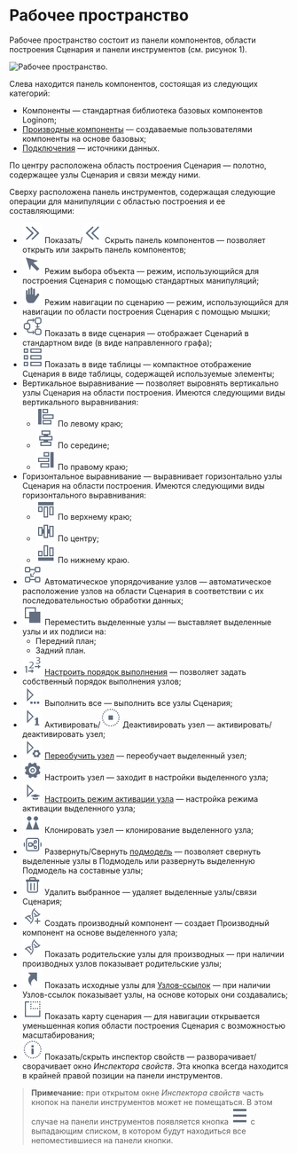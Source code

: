 # Рабочее пространство
Рабочее пространство состоит из панели компонентов, области построения Сценария и панели инструментов (см. рисунок 1).

![Рабочее пространство.](./workspace.png)

Cлева находится панель компонентов, состоящая из следующих категорий:

* Компоненты — стандартная библиотека базовых компонентов Loginom;
* [Производные компоненты](../scenario/derived-component.md) — создаваемые пользователями компоненты на основе базовых;
* [Подключения](../integration/connections/README.md) — источники данных.

По центру расположена область построения Сценария — полотно, содержащее узлы Сценария и связи между ними.  

Сверху расположена панель инструментов, содержащая следующие операции для манипуляции с областью построения и ее составляющими:
* ![](../images/icons/toolbar-controls/arrow-rr_default.svg) Показать/![](../images/icons/toolbar-controls/arrow-ll_default.svg) Скрыть панель компонентов — позволяет открыть или закрыть панель компонентов;
* ![](../images/icons/toolbar-controls/cursor_default.svg) Режим выбора объекта — режим, использующийся для построения Сценария с помощью стандартных манипуляций;
* ![](../images/icons/toolbar-controls/hand_default.svg) Режим навигации по сценарию — режим, использующийся для навигации по области построения Сценария с помощью мышки;
* ![](../images/icons/toolbar-controls/workflow_default.svg) Показать в виде сценария — отображает Сценарий  в стандартном виде (в виде направленного графа);
* ![](../images/icons/toolbar-controls/table_default.svg) Показать в виде таблицы — компактное отображение Сценария в виде таблицы, содержащей используемые элементы;
* Вертикальное выравнивание — позволяет выровнять вертикально узлы Сценария на области построения. Имеются следующими виды вертикального выравнивания:
  * ![](../images/icons/toolbar-controls/v-align-left_default.svg) По левому краю;
  * ![](../images/icons/toolbar-controls/v-align-center_default.svg) По середине;
  * ![](../images/icons/toolbar-controls/v-align-right_default.svg) По правому краю;
*  Горизонтальное выравнивание — выравнивает горизонтально узлы Сценария на области построения. Имеются следующими виды горизонтального выравнивания:
    * ![](../images/icons/toolbar-controls/h-align-top_default.svg) По верхнему краю;
    * ![](../images/icons/toolbar-controls/h-align-center_default.svg) По центру;
    * ![](../images/icons/toolbar-controls/h-align-bottom_default.svg) По нижнему краю.
* ![](../images/icons/toolbar-controls/layout_default.svg) Автоматическое упорядочивание узлов — автоматическое расположение узлов на области Сценария в соответствии с их последовательностью обработки данных;
* ![](../images/icons/toolbar-controls/move-front_default.svg) Переместить выделенные узлы — выставляет выделенные узлы и их подписи на:
  * Передний план;
  * Задний план.
* ![](../images/icons/toolbar-controls/order_default.svg) [Настроить порядок выполнения](../scenario/run-order.md) — позволяет задать собственный порядок выполнения узлов;
* ![](../images/icons/toolbar-controls/run-all_default.svg) Выполнить все — выполнить все узлы Сценария;
* ![](../images/icons/toolbar-controls/run-current_default.svg) Активировать/![](../images/icons/toolbar-controls/stop_default.svg) Деактивировать узел — активировать/деактивировать узел;
* ![](../images/icons/toolbar-controls/retrain_default.svg) [Переобучить узел](../scenario/training-processors.md) — переобучает выделенный узел;
* ![](../images/icons/toolbar-controls/setup_default.svg) Настроить узел — заходит в настройки выделенного узла;
* ![](../images/icons/toolbar-controls/batch-mode_default.svg) [Настроить режим активации узла](../scenario/setting-batch-processing-mode.md) — настройка режима активации выделенного узла;
* ![](../images/icons/toolbar-controls/clone_default.svg) Клонировать узел — клонирование выделенного узла;
* ![](../images/icons/toolbar-controls/compose-generic-model_default.svg) Развернуть/Свернуть [подмодель](../processors/control/submodel.md) — позволяет свернуть выделенные узлы в Подмодель или развернуть выделенную Подмодель на составные узлы;
* ![](../images/icons/toolbar-controls/delete_default.svg) Удалить выбранное — удаляет выделенные узлы/связи Сценария;
* ![](../images/icons/toolbar-controls/derive-node_default.svg) Создать производный компонент — создает Производный компонент на основе выделенного узла;
* ![](../images/icons/toolbar-controls/show-derived-nodes_default.svg) Показать родительские узлы для производных — при наличии производных узлов показывает родительские узлы;
* ![](../images/icons/toolbar-controls/show-reference-links_default.svg) Показать исходные узлы для [Узлов-ссылок](../processors/control/unit-link.md) — при наличии Узлов-ссылок показывает узлы, на основе которых они создавались;
* ![](../images/icons/toolbar-controls/preview_default.svg) Показать карту сценария — для навигации открывается уменьшенная копия области построения Сценария с возможностью масштабирования;
* ![](../images/icons/toolbar-controls/info_default.svg) Показать/скрыть инспектор свойств — разворачивает/сворачивает окно *Инспектора свойств*. Эта кнопка всегда находится в крайней правой позиции на  панели инструментов.

> **Примечание:** при открытом окне *Инспектора свойств* часть кнопок на панели инструментов может не помещаться. В этом случае на панели инструментов появляется кнопка ![](../images/icons/toolbar-controls/system-panel-more_default.svg) с выпадающим списком,  в котором будут находиться все непоместившиеся на панели кнопки.